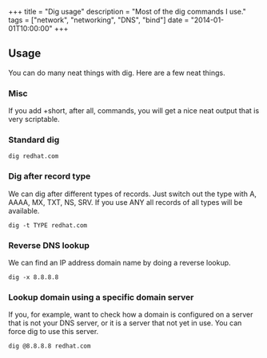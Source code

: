 +++
title = "Dig usage"
description = "Most of the dig commands I use."
tags = ["network", "networking", "DNS", "bind"]
date = "2014-01-01T10:00:00"
+++



## Usage
You can do many neat things with dig. Here are a few neat things.

### Misc

If you add +short, after all, commands, you will get a nice neat output that is very scriptable.

### Standard dig

    
    dig redhat.com

### Dig after record type
We can dig after different types of records. Just switch out the type with A, AAAA, MX, TXT, NS, SRV.
If you use ANY all records of all types will be available.

    
    dig -t TYPE redhat.com

### Reverse DNS lookup
We can find an IP address domain name by doing a reverse lookup.

    
    dig -x 8.8.8.8

### Lookup domain using a specific domain server
If you, for example, want to check how a domain is configured on a server that is not your DNS server, or it is a server that not yet in use. You can force dig to use this server.

    
    dig @8.8.8.8 redhat.com
